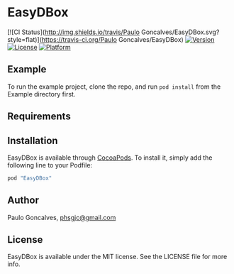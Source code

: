 # EasyDBox

[![CI Status](http://img.shields.io/travis/Paulo Goncalves/EasyDBox.svg?style=flat)](https://travis-ci.org/Paulo Goncalves/EasyDBox)
[![Version](https://img.shields.io/cocoapods/v/EasyDBox.svg?style=flat)](http://cocoapods.org/pods/EasyDBox)
[![License](https://img.shields.io/cocoapods/l/EasyDBox.svg?style=flat)](http://cocoapods.org/pods/EasyDBox)
[![Platform](https://img.shields.io/cocoapods/p/EasyDBox.svg?style=flat)](http://cocoapods.org/pods/EasyDBox)

## Example

To run the example project, clone the repo, and run `pod install` from the Example directory first.

## Requirements

## Installation

EasyDBox is available through [CocoaPods](http://cocoapods.org). To install
it, simply add the following line to your Podfile:

```ruby
pod "EasyDBox"
```

## Author

Paulo Goncalves, phsgjc@gmail.com

## License

EasyDBox is available under the MIT license. See the LICENSE file for more info.

